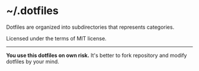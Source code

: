 # ~/.dotfiles

Dotfiles are organized into subdirectories that represents categories.

Licensed under the terms of MIT license.

----

**You use this dotfiles on own risk.** It's better to fork repository and modify dotfiles by your mind.